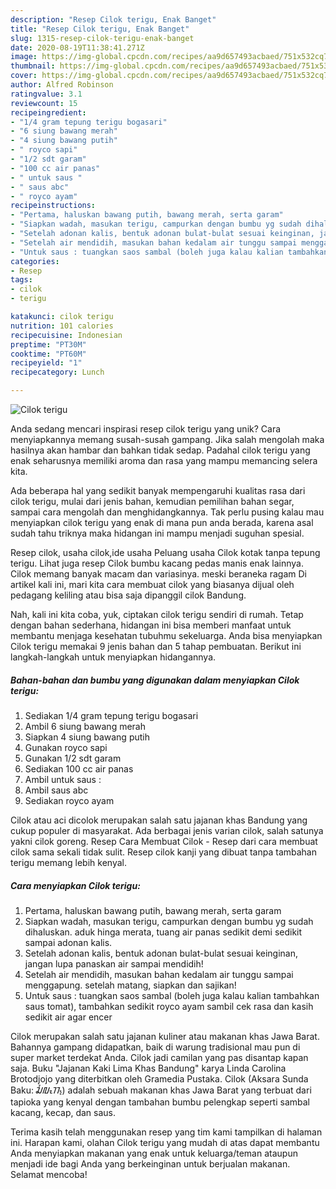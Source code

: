 ```yaml
---
description: "Resep Cilok terigu, Enak Banget"
title: "Resep Cilok terigu, Enak Banget"
slug: 1315-resep-cilok-terigu-enak-banget
date: 2020-08-19T11:38:41.271Z
image: https://img-global.cpcdn.com/recipes/aa9d657493acbaed/751x532cq70/cilok-terigu-foto-resep-utama.jpg
thumbnail: https://img-global.cpcdn.com/recipes/aa9d657493acbaed/751x532cq70/cilok-terigu-foto-resep-utama.jpg
cover: https://img-global.cpcdn.com/recipes/aa9d657493acbaed/751x532cq70/cilok-terigu-foto-resep-utama.jpg
author: Alfred Robinson
ratingvalue: 3.1
reviewcount: 15
recipeingredient:
- "1/4 gram tepung terigu bogasari"
- "6 siung bawang merah"
- "4 siung bawang putih"
- " royco sapi"
- "1/2 sdt garam"
- "100 cc air panas"
- " untuk saus "
- " saus abc"
- " royco ayam"
recipeinstructions:
- "Pertama, haluskan bawang putih, bawang merah, serta garam"
- "Siapkan wadah, masukan terigu, campurkan dengan bumbu yg sudah dihaluskan. aduk hinga merata, tuang air panas sedikit demi sedikit sampai adonan kalis."
- "Setelah adonan kalis, bentuk adonan bulat-bulat sesuai keinginan, jangan lupa panaskan air sampai mendidih!"
- "Setelah air mendidih, masukan bahan kedalam air tunggu sampai menggapung. setelah matang, siapkan dan sajikan!"
- "Untuk saus : tuangkan saos sambal (boleh juga kalau kalian tambahkan saus tomat), tambahkan sedikit royco ayam sambil cek rasa dan kasih sedikit air agar encer"
categories:
- Resep
tags:
- cilok
- terigu

katakunci: cilok terigu 
nutrition: 101 calories
recipecuisine: Indonesian
preptime: "PT30M"
cooktime: "PT60M"
recipeyield: "1"
recipecategory: Lunch

---
```



![Cilok terigu](https://img-global.cpcdn.com/recipes/aa9d657493acbaed/751x532cq70/cilok-terigu-foto-resep-utama.jpg)

Anda sedang mencari inspirasi resep cilok terigu yang unik? Cara menyiapkannya memang susah-susah gampang. Jika salah mengolah maka hasilnya akan hambar dan bahkan tidak sedap. Padahal cilok terigu yang enak seharusnya memiliki aroma dan rasa yang mampu memancing selera kita.

Ada beberapa hal yang sedikit banyak mempengaruhi kualitas rasa dari cilok terigu, mulai dari jenis bahan, kemudian pemilihan bahan segar, sampai cara mengolah dan menghidangkannya. Tak perlu pusing kalau mau menyiapkan cilok terigu yang enak di mana pun anda berada, karena asal sudah tahu triknya maka hidangan ini mampu menjadi suguhan spesial.

Resep cilok, usaha cilok,ide usaha Peluang usaha Cilok kotak tanpa tepung terigu. Lihat juga resep Cilok bumbu kacang pedas manis enak lainnya. Cilok memang banyak macam dan variasinya. meski beraneka ragam Di artikel kali ini, mari kita cara membuat cilok yang biasanya dijual oleh pedagang keliling atau bisa saja dipanggil cilok Bandung.


Nah, kali ini kita coba, yuk, ciptakan cilok terigu sendiri di rumah. Tetap dengan bahan sederhana, hidangan ini bisa memberi manfaat untuk membantu menjaga kesehatan tubuhmu sekeluarga. Anda bisa menyiapkan Cilok terigu memakai 9 jenis bahan dan 5 tahap pembuatan. Berikut ini langkah-langkah untuk menyiapkan hidangannya.

<!--inarticleads1-->

##### Bahan-bahan dan bumbu yang digunakan dalam menyiapkan Cilok terigu:

1. Sediakan 1/4 gram tepung terigu bogasari
1. Ambil 6 siung bawang merah
1. Siapkan 4 siung bawang putih
1. Gunakan  royco sapi
1. Gunakan 1/2 sdt garam
1. Sediakan 100 cc air panas
1. Ambil  untuk saus :
1. Ambil  saus abc
1. Sediakan  royco ayam


Cilok atau aci dicolok merupakan salah satu jajanan khas Bandung yang cukup populer di masyarakat. Ada berbagai jenis varian cilok, salah satunya yakni cilok goreng. Resep Cara Membuat Cilok - Resep dari cara membuat cilok sama sekali tidak sulit. Resep cilok kanji yang dibuat tanpa tambahan terigu memang lebih kenyal. 

<!--inarticleads2-->

##### Cara menyiapkan Cilok terigu:

1. Pertama, haluskan bawang putih, bawang merah, serta garam
1. Siapkan wadah, masukan terigu, campurkan dengan bumbu yg sudah dihaluskan. aduk hinga merata, tuang air panas sedikit demi sedikit sampai adonan kalis.
1. Setelah adonan kalis, bentuk adonan bulat-bulat sesuai keinginan, jangan lupa panaskan air sampai mendidih!
1. Setelah air mendidih, masukan bahan kedalam air tunggu sampai menggapung. setelah matang, siapkan dan sajikan!
1. Untuk saus : tuangkan saos sambal (boleh juga kalau kalian tambahkan saus tomat), tambahkan sedikit royco ayam sambil cek rasa dan kasih sedikit air agar encer


Cilok merupakan salah satu jajanan kuliner atau makanan khas Jawa Barat. Bahannya gampang didapatkan, baik di warung tradisional mau pun di super market terdekat Anda. Cilok jadi camilan yang pas disantap kapan saja. Buku &#34;Jajanan Kaki Lima Khas Bandung&#34; karya Linda Carolina Brotodjojo yang diterbitkan oleh Gramedia Pustaka. Cilok (Aksara Sunda Baku: ᮎᮤᮜᮧᮊ᮪) adalah sebuah makanan khas Jawa Barat yang terbuat dari tapioka yang kenyal dengan tambahan bumbu pelengkap seperti sambal kacang, kecap, dan saus. 

Terima kasih telah menggunakan resep yang tim kami tampilkan di halaman ini. Harapan kami, olahan Cilok terigu yang mudah di atas dapat membantu Anda menyiapkan makanan yang enak untuk keluarga/teman ataupun menjadi ide bagi Anda yang berkeinginan untuk berjualan makanan. Selamat mencoba!
